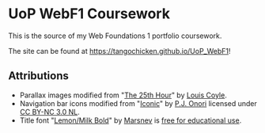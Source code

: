 # UoP WebF1 Coursework
This is the source of my Web Foundations 1 portfolio coursework.

The site can be found at https://tangochicken.github.io/UoP_WebF1!

## Attributions
* Parallax images modified from "[The 25th Hour](http://louie.co.nz/25th_hour/)" by [Louis Coyle](http://louie.co.nz/).
* Navigation bar icons modified from "[Iconic](https://github.com/somerandomdude/Iconic)" by [P.J. Onori](http://pjonori.com/) licensed under [CC BY-NC 3.0 NL](https://creativecommons.org/licenses/by-nc/3.0/nl/deed.en_GB).
* Title font "[Lemon/Milk Bold](https://www.dafont.com/lemon-milk.font)" by [Marsnev](http://www.marsnev.com/) is [free for educational use](http://blog.marsnev.com/p/faq.html).
